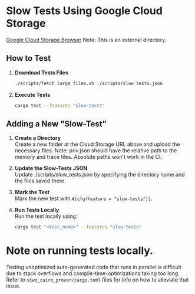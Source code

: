 # Slow Tests Using Google Cloud Storage

[Google Cloud Storage Browser](https://console.cloud.google.com/storage/browser/stwo-cairo-testing-artifacts?project=starkware-thirdparties)
Note: This is an external directory.

## How to Test

1. **Download Tests Files**  
   ```bash
   ./scripts/fetch_large_files.sh ./scripts/slow_tests.json
   ```

2. **Execute Tests**  
   ```bash
   cargo test --features "slow-tests"
   ```

## Adding a New "Slow-Test"

1. **Create a Directory**  
   Create a new folder at the Cloud Storage URL above and upload the necessary files. 
   Note: priv.json should have the relative path to the memory and trace files. Absolute paths won't work in the CI.

2. **Update the Slow-Tests JSON**  
   Update ./scripts/slow_tests.json by specifying the directory name and the files saved there.

3. **Mark the Test**  
   Mark the new test with `#[cfg(feature = "slow-tests")]`.

4. **Run Tests Locally**  
    Run the test locally using:
    ```bash
    cargo test "<test_name>" --features "slow-tests"


# Note on running tests locally.
Testing unoptimized auto-generated code that runs in parallel is difficult due to stack overflows and compile-time-optimizations taking too long.
Refer to `stwo_cairo_prover/cargo.toml` files for info on how to alleviate that issue.